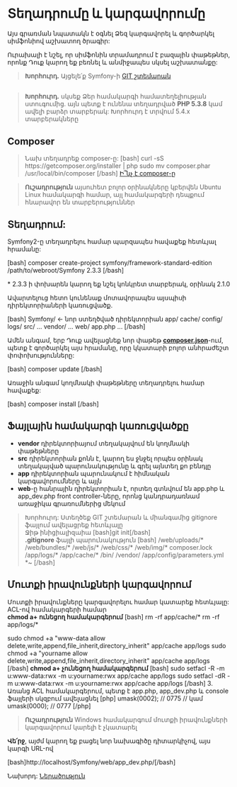 <h1>Տեղադրումը և կարգավորումը</h1>
<p>
Այս գրառման  նպատակն է օգնել Ձեզ կարգավորել և գործարկել  սիմֆոնիով աշխատող ծրագիր: </p>
<p>Ուրախալի է նշել, որ սիմֆոնին տրամադրում է բազային փաթեթներ, որոնք Դուք կարող եք բեռնել և անմիջապես սկսել աշխատանքը:
</p>
<blockquote><strong>Խորհուրդ.</strong> Այցելե՛ք Symfony-ի <a href="https://github.com/symfony/symfony-standard">GIT շտեմարան</a></blockquote>
<h2></h2>
<blockquote><strong>Խորհուրդ.</strong> սկսեք Ձեր համակարգի համատեղելիության ստուգումից. այն պետք է ունենա տեղադրված <strong>PHP 5.3.8</strong> կամ ավելի բարձր տարբերակ: Խորհուրդ է տրվում 5.4.x տարբերակները</blockquote>

<h2>Composer</h2>
<blockquote>
Նախ տեղադրեք composer-ը: 
[bash]
curl -sS https://getcomposer.org/installer | php
sudo mv composer.phar /usr/local/bin/composer
[/bash] 
<a href="http://getcomposer.org">Ի՞նչ է composer-ը</a>
</blockquote>

<blockquote><strong>Ուշադրություն</strong> այսուհետ բոլոր օրինակները կբերվեն Ubuntu Linux համակարգի համար, այլ համակարգերի դեպքում հնարավոր են տարբերություններ</blockquote>

<h2>Տեղադրում: </h2>
<p>
Symfony2-ը տեղադրելու համար պարզապես հավաքեք հետևյալ հրամանը:
</p>
[bash]
composer create-project symfony/framework-standard-edition /path/to/webroot/Symfony 2.3.3
[/bash]
<p>
* 2.3.3 ի փոխարեն կարող եք նշել կոնկրետ տարբերակ, օրինակ 2.1.0
</p>

<p>
Ավարտելուց հետո կունենաք մոտավորապես այսպիսի դիրեկտորիաների կառուցվածք.
</p>

[bash]
    Symfony/ &lt;- նոր ստեղծված դիրեկտորիան
        app/
            cache/
            config/
            logs/
        src/
            ...
        vendor/
            ...
        web/
            app.php
            ...
[/bash]

<p>
Ամեն անգամ, երբ Դուք ավելացնեք նոր փաթեթ <strong><a href="http://getcomposer.org/doc/01-basic-usage.md#composer-json-project-setup">composer.json</a></strong>-ում, պետք է գործարկել այս հրամանը, որը կկատարի բոլոր անհրաժեշտ փոփոխությունները:
</p>
[bash]
composer update
[/bash]
<p>Առաջին անգամ կողմնակի փաթեթները տեղադրելու համար հավաքեք:</p>
[bash]
composer install
[/bash]

<p>
<h2>Ֆայլային համակարգի կառուցվածքը</h2>
<ul>
	<li><strong>vendor</strong> դիրեկտորիայում տեղակայվում են կողմնակի փաթեթները</li>
	<li><strong>src</strong> դիրեկտորիան քոնն է, կարող ես ջնջել որպես օրինակ տեղակայված պարունակությունը և գրել այնտեղ քո բենդլը</li>
	<li><strong>app</strong> դիրեկտորիան պարունակում է հիմնական կարգավորումները և այլն</li>
        <li><strong>web</strong>-ը հանրային դիրեկտորիան է, որտեղ գտնվում են app.php և app_dev.php front controller-ները, որոնց կանդրադառնամ առաջիկա գրառումներից մեկում</li>
</ul>
</p>

<blockquote>Խորհուրդ: Ստեղծեք GIT շտեմարան և միանգամից gitignore ֆայլում ավելացրեք հետևյալը<br />
Ջիթ ինիցիալիզաիա
[bash]git init[/bash]<br />
<strong>.gitignore</strong> ֆայլի պարունակություն
[bash]
/web/uploads/*
/web/bundles/*
/web/js/*
/web/css/*
/web/img/*
composer.lock
/app/logs/*
/app/cache/*
/bin/
/vendor/
/app/config/parameters.yml
*~
[/bash]
</blockquote>

<h2>Մուտքի իրավունքների կարգավորում</h2>
<p>Մուտքի իրավունքները կարգավորելու համար կատարեք հետևյալը:
ACL-ով համակարգերի համար<br />
<strong>chmod a+ ունեցող համակարգերում</strong>
[bash]
rm -rf app/cache/*
rm -rf app/logs/*

sudo chmod +a "www-data allow delete,write,append,file_inherit,directory_inherit" app/cache app/logs
sudo chmod +a "yourname allow delete,write,append,file_inherit,directory_inherit" app/cache app/logs
[/bash]
<strong>chmod a+ չունեցող համակարգերում</strong>
[bash]
sudo setfacl -R -m u:www-data:rwx -m u:yourname:rwx app/cache app/logs
sudo setfacl -dR -m u:www-data:rwx -m u:yourname:rwx app/cache app/logs
[/bash]
3. Առանց ACL համակարգերում, պետք է 
app.php, app_dev.php և console ֆայլերի սկզբում ավելացնել
[php]
umask(0002); //  0775
// կամ
umask(0000); //  0777
[/php]

<blockquote><strong>Ուշադրություն</strong> Windows համակարգում մուտքի իրավունքների կարգավորում կարելի է չկատարել</blockquote>

<p>
<strong>Վե՛րջ</strong>, այժմ կարող եք բացել նոր նախագիծը դիտարկիչով, այս կարգի URL-ով
</p>
[bash]http://localhost/Symfony/web/app_dev.php/[/bash]
<p>Նախորդ: <a href="index.md">Ներածություն</a></p>
